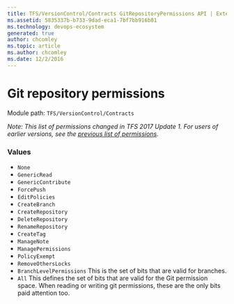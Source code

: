 ```yaml
---
title: TFS/VersionControl/Contracts GitRepositoryPermissions API | Extensions for Azure DevOps Services
ms.assetid: 5835337b-b733-9dad-eca1-7bf7bb916b81
ms.technology: devops-ecosystem
generated: true
author: chcomley
ms.topic: article
ms.author: chcomley
ms.date: 12/2/2016
---
```


# Git repository permissions

Module path: `TFS/VersionControl/Contracts`

_Note: This list of permissions changed in TFS 2017 Update 1. For users of earlier versions, see
the [previous list of permissions](GitRepositoryPermissions-before-2017.md)._

### Values

- `None`
- `GenericRead`
- `GenericContribute`
- `ForcePush`
- `EditPolicies`
- `CreateBranch`
- `CreateRepository`
- `DeleteRepository`
- `RenameRepository`
- `CreateTag`
- `ManageNote`
- `ManagePermissions`
- `PolicyExempt`
- `RemoveOthersLocks`
- `BranchLevelPermissions` This is the set of bits that are valid for branches.
- `All` This defines the set of bits that are valid for the Git permission space. When reading or writing git permissions, these are the only bits paid attention too.
